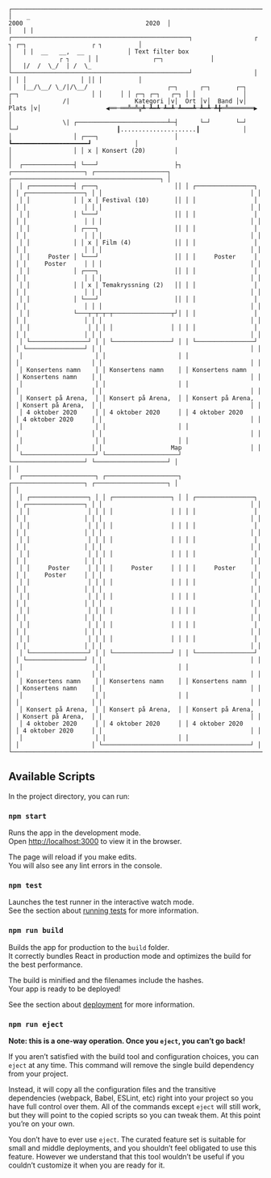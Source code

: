 ```
┌──────────────────────────────────────────────────────────────────────────────────────────────────────────────────────────────────────────┐
│    _                                                                                         2000                                  2020  │
│   | |                          ┌─────────────────────────────────────────────────┐                 ┌ ┐ ┌─┐                  ┌ ┐          │
│   | |  __   __,  __            │ Text filter box                                 │             ┌ ┐     │ │               ┌─┐             │
│   |/  /  \_/  | /  \_          └─────────────────────────────────────────────────┘                 │ │ │ │               │ ││ │          │
│   |__/\__/ \_/|/\__/                      ┌─┐      ┌─┐       ┌─┐        ┌─┐                    │ │     │ │ ┌─┐ ┌─┐   ┌─┐ │ │             │
│              /|                  Kategori │v│  Ort │v│  Band │v│  Plats │v│                  ◀══─══╩═╩╦┻─┻━┻─┻━┻─┻━━━┻─┻━┻─┻╋═╩═══════▶  │
│              \| ┌─────────────────────────┴─┤      └─┘       └─┘        └─┘                           ┃.....................┃            │
│                 │ ┌───┐                     │                                                         ┗━━━━━━━━━━━━━━━━━━━━━┛            │
│                 │ │ x │ Konsert (20)        │                                                                                            │
│  ┌──────────────┤ └───┘                     ├┐ ┌────────────────────┐ ┌────────────────────┐ ┌─────────────────────────────────────────┐ │
│  │ ┌────────────┤ ┌───┐                     ││ │ ┌────────────────┐ │ │ ┌────────────────┐ │ │                                         │ │
│  │ │            │ │ x │ Festival (10)       ││ │ │                │ │ │ │                │ │ │                                         │ │
│  │ │            │ └───┘                     ││ │ │                │ │ │ │                │ │ │                                         │ │
│  │ │            │ ┌───┐                     ││ │ │                │ │ │ │                │ │ │                                         │ │
│  │ │            │ │ x │ Film (4)            ││ │ │                │ │ │ │                │ │ │                                         │ │
│  │ │     Poster │ └───┘                     ││ │ │     Poster     │ │ │ │     Poster     │ │ │                                         │ │
│  │ │            │ ┌───┐                     ││ │ │                │ │ │ │                │ │ │                                         │ │
│  │ │            │ │ x │ Temakryssning (2)   ││ │ │                │ │ │ │                │ │ │                                         │ │
│  │ │            │ └───┘                     ││ │ │                │ │ │ │                │ │ │                                         │ │
│  │ │            └───┬─┬─┬─┬────────────────┬┘│ │ │                │ │ │ │                │ │ │                                         │ │
│  │ │                │ │ │ │                │ │ │ │                │ │ │ │                │ │ │                                         │ │
│  │ └────────────────┘ │ │ └────────────────┘ │ │ └────────────────┘ │ │ └────────────────┘ │ │                                         │ │
│  │                    │ │                    │ │                    │ │                    │ │                                         │ │
│  │ Konsertens namn    │ │ Konsertens namn    │ │ Konsertens namn    │ │ Konsertens namn    │ │                                         │ │
│  │                    │ │                    │ │                    │ │                    │ │                                         │ │
│  │ Konsert på Arena,  │ │ Konsert på Arena,  │ │ Konsert på Arena,  │ │ Konsert på Arena,  │ │                                         │ │
│  │ 4 oktober 2020     │ │ 4 oktober 2020     │ │ 4 oktober 2020     │ │ 4 oktober 2020     │ │                                         │ │
│  │                    │ │                    │ │                    │ │                    │ │                                         │ │
│  │                    │ │                    │ │                    │ │                    │ │                   Map                   │ │
│  └────────────────────┘ └────────────────────┘ └────────────────────┘ └────────────────────┘ │                                         │ │
│  ┌────────────────────┐ ┌────────────────────┐ ┌────────────────────┐ ┌────────────────────┐ │                                         │ │
│  │ ┌────────────────┐ │ │ ┌────────────────┐ │ │ ┌────────────────┐ │ │ ┌────────────────┐ │ │                                         │ │
│  │ │                │ │ │ │                │ │ │ │                │ │ │ │                │ │ │                                         │ │
│  │ │                │ │ │ │                │ │ │ │                │ │ │ │                │ │ │                                         │ │
│  │ │                │ │ │ │                │ │ │ │                │ │ │ │                │ │ │                                         │ │
│  │ │                │ │ │ │                │ │ │ │                │ │ │ │                │ │ │                                         │ │
│  │ │     Poster     │ │ │ │     Poster     │ │ │ │     Poster     │ │ │ │     Poster     │ │ │                                         │ │
│  │ │                │ │ │ │                │ │ │ │                │ │ │ │                │ │ │                                         │ │
│  │ │                │ │ │ │                │ │ │ │                │ │ │ │                │ │ │                                         │ │
│  │ │                │ │ │ │                │ │ │ │                │ │ │ │                │ │ │                                         │ │
│  │ │                │ │ │ │                │ │ │ │                │ │ │ │                │ │ │                                         │ │
│  │ │                │ │ │ │                │ │ │ │                │ │ │ │                │ │ │                                         │ │
│  │ └────────────────┘ │ │ └────────────────┘ │ │ └────────────────┘ │ │ └────────────────┘ │ │                                         │ │
│  │                    │ │                    │ │                    │ │                    │ │                                         │ │
│  │ Konsertens namn    │ │ Konsertens namn    │ │ Konsertens namn    │ │ Konsertens namn    │ │                                         │ │
│  │                    │ │                    │ │                    │ │                    │ │                                         │ │
│  │ Konsert på Arena,  │ │ Konsert på Arena,  │ │ Konsert på Arena,  │ │ Konsert på Arena,  │ │                                         │ │
│  │ 4 oktober 2020     │ │ 4 oktober 2020     │ │ 4 oktober 2020     │ │ 4 oktober 2020     │ │                                         │ │
│  │                    │ │                    │ │                    │ │                    │ └─────────────────────────────────────────┘ │
└──────────────────────────────────────────────────────────────────────────────────────────────────────────────────────────────────────────┘
```

## Available Scripts

In the project directory, you can run:

### `npm start`

Runs the app in the development mode.\
Open [http://localhost:3000](http://localhost:3000) to view it in the browser.

The page will reload if you make edits.\
You will also see any lint errors in the console.

### `npm test`

Launches the test runner in the interactive watch mode.\
See the section about [running tests](https://facebook.github.io/create-react-app/docs/running-tests) for more information.

### `npm run build`

Builds the app for production to the `build` folder.\
It correctly bundles React in production mode and optimizes the build for the best performance.

The build is minified and the filenames include the hashes.\
Your app is ready to be deployed!

See the section about [deployment](https://facebook.github.io/create-react-app/docs/deployment) for more information.

### `npm run eject`

**Note: this is a one-way operation. Once you `eject`, you can’t go back!**

If you aren’t satisfied with the build tool and configuration choices, you can `eject` at any time. This command will remove the single build dependency from your project.

Instead, it will copy all the configuration files and the transitive dependencies (webpack, Babel, ESLint, etc) right into your project so you have full control over them. All of the commands except `eject` will still work, but they will point to the copied scripts so you can tweak them. At this point you’re on your own.

You don’t have to ever use `eject`. The curated feature set is suitable for
small and middle deployments, and you shouldn’t feel obligated to use this
feature. However we understand that this tool wouldn’t be useful if you couldn’t
customize it when you are ready for it.
